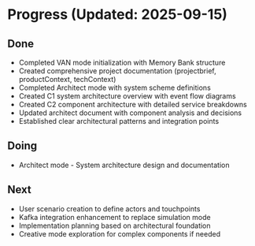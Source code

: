 # Progress (Updated: 2025-09-15)

## Done

- Completed VAN mode initialization with Memory Bank structure
- Created comprehensive project documentation (projectbrief, productContext, techContext)
- Completed Architect mode with system scheme definitions
- Created C1 system architecture overview with event flow diagrams
- Created C2 component architecture with detailed service breakdowns
- Updated architect document with component analysis and decisions
- Established clear architectural patterns and integration points

## Doing

- Architect mode - System architecture design and documentation

## Next

- User scenario creation to define actors and touchpoints
- Kafka integration enhancement to replace simulation mode
- Implementation planning based on architectural foundation
- Creative mode exploration for complex components if needed
